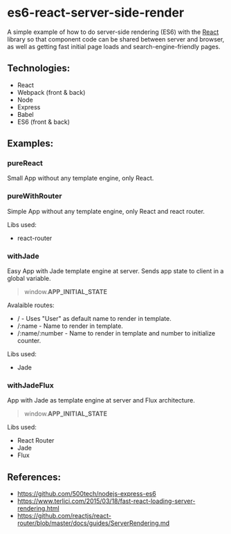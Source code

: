 # es6-react-server-side-render

A simple example of how to do server-side rendering (ES6) with the
[React](http://facebook.github.io/react/) library so that component code can be
shared between server and browser, as well as getting fast initial page loads
and search-engine-friendly pages.

## Technologies:
  - React
  - Webpack (front & back)
  - Node
  - Express
  - Babel
  - ES6 (front & back)

## Examples:
  ### pureReact
  Small App without any template engine, only React.

  ### pureWithRouter
  Simple App without any template engine, only React and react router.

  Libs used:
  - react-router


  ### withJade
  Easy App with Jade template engine at server.
  Sends app state to client in a global variable.
  > window.__APP_INITIAL_STATE__

  Avalaible routes:
  - / - Uses "User" as default name to render in template.
  - /:name - Name to render in template.
  - /:name/:number -  Name to render in template and number to initialize counter.


  Libs used:
  - Jade


  ### withJadeFlux
  App with Jade as template engine at server and Flux architecture.
  > window.__APP_INITIAL_STATE__

  Libs used:
  - React Router
  - Jade
  - Flux



## References:
  - https://github.com/500tech/nodejs-express-es6
  - https://www.terlici.com/2015/03/18/fast-react-loading-server-rendering.html
  - https://github.com/reactjs/react-router/blob/master/docs/guides/ServerRendering.md
